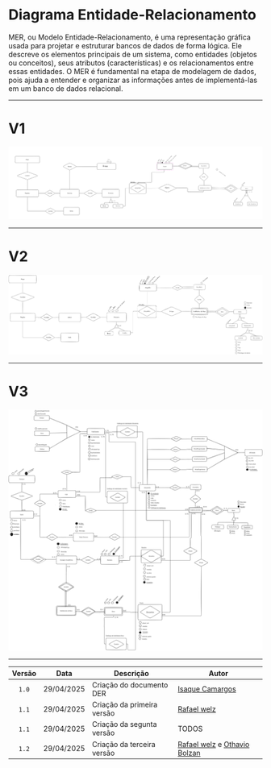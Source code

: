 # Diagrama Entidade-Relacionamento

MER, ou Modelo Entidade-Relacionamento, é uma representação gráfica usada para projetar e estruturar bancos de dados de forma lógica. Ele descreve os elementos principais de um sistema, como entidades (objetos ou conceitos), seus atributos (características) e os relacionamentos entre essas entidades. O MER é fundamental na etapa de modelagem de dados, pois ajuda a entender e organizar as informações antes de implementá-las em um banco de dados relacional.

---


# V1


![mer versão 1](../assets/merv1.png)


---

# V2

![mer versão 2](../assets/merv2.png) 

---

# V3

![mer versão 3](../assets/merv3.png) 

---



| Versão |  Data  | Descrição| Autor                 |
| :----: | :--------: | ---------------------------------- | -------------------------------------------------------------------------------- |
| `1.0` | 29/04/2025 | Criação do documento DER      | [Isaque Camargos](https://github.com/isaqzin)|
| `1.1` | 29/04/2025 | Criação da primeira versão | [Rafael welz](https://github.com/rafaelschadt)|
| `1.1` | 29/04/2025 | Criação da segunta versão      |    TODOS  |
| `1.2` | 29/04/2025 | Criação da terceira versão      |    [Rafael welz](https://github.com/rafaelschadt) e [Othavio Bolzan](https://github.com/bolzanMGB)|
